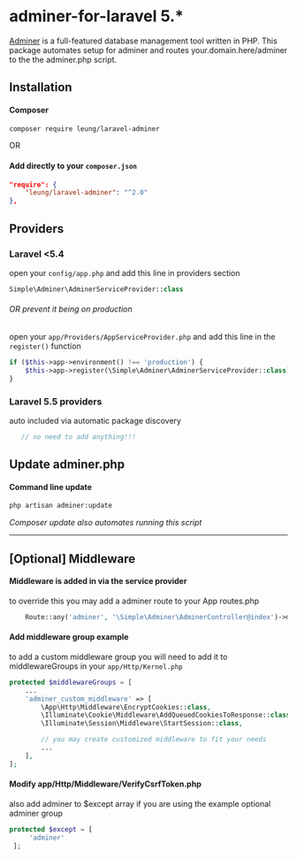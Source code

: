 # adminer-for-laravel 5.*
[Adminer](https://www.adminer.org) is a full-featured database management tool written in PHP.
This package automates setup for adminer and routes your.domain.here/adminer to the the adminer.php script.

## Installation

#### Composer
```bash
composer require leung/laravel-adminer
```
OR
#### Add directly to your `composer.json`
```json
"require": {
    "leung/laravel-adminer": "^2.0"
},
```

## Providers

### Laravel <5.4 
open your `config/app.php` and add this line in providers section
```php
Simple\Adminer\AdminerServiceProvider::class
```
###### OR prevent it being on production 
open your `app/Providers/AppServiceProvider.php` and add this line in the `register()` function
```php
if ($this->app->environment() !== 'production') {
    $this->app->register(\Simple\Adminer\AdminerServiceProvider::class);
}
```

### Laravel 5.5 providers 
auto included via automatic package discovery
```php
   // no need to add anything!!!
```

## Update adminer.php

#### Command line update
```bash
php artisan adminer:update
```

_Composer update also automates running this script_

---
## [Optional] Middleware

#### Middleware is added in via the service provider 
to override this you may add a adminer route to your App routes.php

```php
    Route::any('adminer', '\Simple\Adminer\AdminerController@index')->middleware('adminer_custom_middleware'); // where you defined your middleware in app/Http/Kernel.php
```

#### Add middleware group example
to add a custom middleware group you will need to add it to middlewareGroups in your `app/Http/Kernel.php`
```php
protected $middlewareGroups = [
    ...
    'adminer_custom_middleware' => [
        \App\Http\Middleware\EncryptCookies::class,
        \Illuminate\Cookie\Middleware\AddQueuedCookiesToResponse::class,
        \Illuminate\Session\Middleware\StartSession::class,

        // you may create customized middleware to fit your needs
        ...
    ],
];
```

#### Modify app/Http/Middleware/VerifyCsrfToken.php
also add adminer to $except array if you are using the example optional adminer group
```php
protected $except = [
     'adminer'
 ];
 ```


